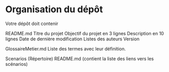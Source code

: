 # Organisation du dépôt
Votre dépôt doit contenir

README.md
    Titre du projet
    Objectif du projet en 3 lignes
    Description en 10 lignes
    Date de dernière modification
    Listes des auteurs
    Version

GlossaireMetier.md
    Liste des termes avec leur définition.

Scenarios (Répertoire)
    README.md (contient la liste des liens vers les scénarios)



